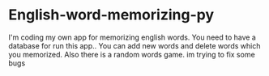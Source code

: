 # English-word-memorizing-py

I'm coding my own app for memorizing english words. 
You need to have a database for run this app..
You can add new words and delete words which you memorized.
Also there is a random words game. im trying to fix some bugs
